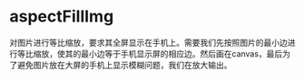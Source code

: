 # aspectFillImg
对图片进行等比缩放，要求其全屏显示在手机上。需要我们先按照图片的最小边进行等比缩放，使其的最小边等于手机显示屏的相应边。然后画在canvas，最后为了避免图片放在大屏的手机上显示模糊问题，我们在放大输出。
